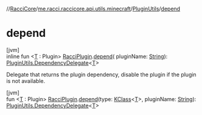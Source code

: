 //[RacciCore](../../../index.md)/[me.racci.raccicore.api.utils.minecraft](../index.md)/[PluginUtils](index.md)/[depend](depend.md)

# depend

[jvm]\
inline fun &lt;[T](depend.md) : Plugin&gt; [RacciPlugin](../../me.racci.raccicore.api.plugin/-racci-plugin/index.md).[depend](depend.md)(
pluginName: [String](https://kotlinlang.org/api/latest/jvm/stdlib/kotlin/-string/index.html)): [PluginUtils.DependencyDelegate](-dependency-delegate/index.md)&lt;[T](depend.md)&gt;

Delegate that returns the plugin dependency, disable the plugin if the plugin is not available.

[jvm]\
fun &lt;[T](depend.md) : Plugin&gt; [RacciPlugin](../../me.racci.raccicore.api.plugin/-racci-plugin/index.md).[depend](depend.md)(type: [KClass](https://kotlinlang.org/api/latest/jvm/stdlib/kotlin.reflect/-k-class/index.html)&lt;[T](depend.md)&gt;,
pluginName: [String](https://kotlinlang.org/api/latest/jvm/stdlib/kotlin/-string/index.html)): [PluginUtils.DependencyDelegate](-dependency-delegate/index.md)&lt;[T](depend.md)&gt;
